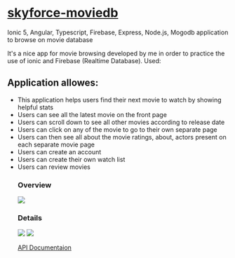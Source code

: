 # <a href="https://skyforcemoviedb.netlify.app/">skyforce-moviedb</a>
Ionic 5, Angular, Typescript, Firebase, Express, Node.js, Mogodb application to browse on movie database


It's a nice app for movie browsing developed by me in order to practice the use of ionic and Firebase (Realtime Database). Used:

## Application allowes:

<ul>
<li>This application helps users find their next movie to watch by showing helpful stats </li>
 <li>Users can see all the latest movie on the front page </li>
<li> Users can scroll down to see all other movies according to release date </li>
<li> Users can click on any of the movie to go to their own separate page </li>
<li> Users can then see all about the movie ratings, about, actors present on each separate movie page </li>
<li> Users can create an account </li>
<li> Users can create their own watch list </li>
<li> Users can review movies </li>

 ### Overview
 <img src="https://res.cloudinary.com/dpsujx7rk/image/upload/v1629732230/Screenshot_from_2021-08-23_16-04-13_eab49w.png">

### Details
 
 <img src="https://res.cloudinary.com/dpsujx7rk/image/upload/v1629732364/Screenshot_from_2021-08-23_16-25-33_phsybx.png">
 
 
 <img src="https://res.cloudinary.com/dpsujx7rk/image/upload/v1629732362/Screenshot_from_2021-08-23_16-25-37_pzzfiw.png">

 <a href="https://documenter.getpostman.com/view/2525985/TzzDHuHa">API Documentaion </a>
